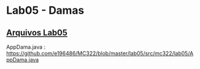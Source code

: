 # Lab05 - Damas

 
 
## [Arquivos Lab05](https://github.com/e196486/MC322/tree/master/lab05/src/mc322/lab05 )

AppDama.java :  https://github.com/e196486/MC322/blob/master/lab05/src/mc322/lab05/AppDama.java